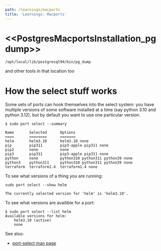```yaml
---
path: /learnings/macports
title: 'Learnings: Macports'
---
```

# <<PostgresMacportsInstallation_pgdump>>

    /opt/local/lib/postgresql94/bin/pg_dump

   and other tools in that location too

# How the select stuff works

Some sets of ports can hook themselves into the select system: you have multiple versions of some software installed at a time (say python 3.10 and python 3.12), but by default you want to use one particular version.

```
$ sudo port select --summary

Name       Selected      Options
====       ========      =======
helm       helm3.10      helm3.10 none
pip        pip311        pip3-apple pip311 none
pip2       none          none
pip3       pip311        pip3-apple pip311 none
python     none          python310 python311 python39 none
python3    python311     python310 python311 python39 none
terraform  terraform1.4  terraform1.4 none
```

To see what versions of a thing you are running:
```
sudo port select --show helm

The currently selected version for 'helm' is 'helm3.10'.
```

To see what versions are availible for a port:

```
$ sudo port select --list helm
Available versions for helm:
	helm3.10 (active)
	none
```

See also:
  * [port-select man page](https://man.macports.org/port-select.1.html)
